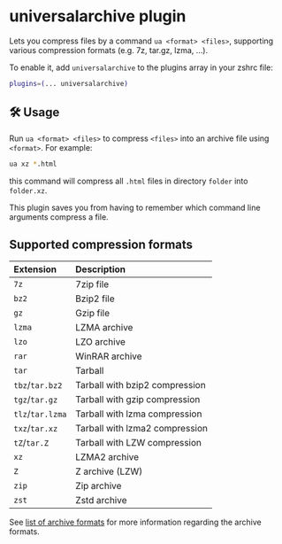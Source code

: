 # universalarchive plugin

Lets you compress files by a command `ua <format> <files>`, supporting various
compression formats (e.g. 7z, tar.gz, lzma, ...).

To enable it, add `universalarchive` to the plugins array in your zshrc file:

```zsh
plugins=(... universalarchive)
```

## 🛠️ Usage

Run `ua <format> <files>` to compress `<files>` into an archive file using `<format>`.
For example:

```sh
ua xz *.html
```

this command will compress all `.html` files in directory `folder` into `folder.xz`.

This plugin saves you from having to remember which command line arguments compress a file.

## Supported compression formats

| Extension        | Description                    |
|:-----------------|:-------------------------------|
| `7z`             | 7zip file                      |
| `bz2`            | Bzip2 file                     |
| `gz`             | Gzip file                      |
| `lzma`           | LZMA archive                   |
| `lzo`            | LZO archive                    |
| `rar`            | WinRAR archive                 |
| `tar`            | Tarball                        |
| `tbz`/`tar.bz2`  | Tarball with bzip2 compression |
| `tgz`/`tar.gz`   | Tarball with gzip compression  |
| `tlz`/`tar.lzma` | Tarball with lzma compression  |
| `txz`/`tar.xz`   | Tarball with lzma2 compression |
| `tZ`/`tar.Z`     | Tarball with LZW compression   |
| `xz`             | LZMA2 archive                  |
| `Z`              | Z archive (LZW)                |
| `zip`            | Zip archive                    |
| `zst`            | Zstd archive                   |

See [list of archive formats](https://en.wikipedia.org/wiki/List_of_archive_formats) for more information regarding the archive formats.
